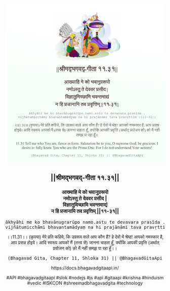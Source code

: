 <img src="../../asset/BG_11_31.png"/>
<center><h2>||श्रीमद्‍भगवद्‍-गीता ११.३१||</h2>
<h3>आख्याहि मे को भवानुग्ररूपो<br/>नमोऽस्तु ते देववर प्रसीद |<br/>विज्ञातुमिच्छामि भवन्तमाद्यं<br/>न हि प्रजानामि तव प्रवृत्तिम् ||११-३१||</h3>
<pre>ākhyāhi me ko bhavānugrarūpo namo.astu te devavara prasīda .<br/>vijñātumicchāmi bhavantamādyaṃ na hi prajānāmi tava pravṛttim ||11-31||</pre>
<p>।।11.31।। (कृपया) मेरे प्रति कहिये, कि उग्ररूप वाले आप कौन हैं? हे देवों में श्रेष्ठ! आपको नमस्कार है, आप प्रसन्न होइये। आदि स्वरूप आपको मैं (तत्त्व से) जानना चाहता हूँ, क्योंकि आपकी प्रवृत्ति (अर्थात् प्रयोजन को) को मैं नहीं समझ पा रहा हूँ।।</p>
<pre>(Bhagavad Gita, Chapter 11, Shloka 31) || @BhagavadGitaApi</pre><p>https://docs.bhagavadgitaapi.in/</p><p>#API #bhagavadgitaapi #slok #nodejs #js #api #gitaapi #krishna #hinduism #vedic #ISKCON #shreemadbhagavadgita #technology</p></center>
